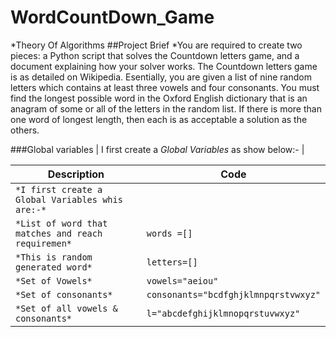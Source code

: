# WordCountDown_Game
*Theory Of Algorithms
##Project Brief
*You are required to create two pieces: a Python script that solves the Countdown letters game, and a document explaining how your solver works. The Countdown letters game is as detailed on Wikipedia. Esentially, you are given a list of nine random letters which contains at least three vowels and four consonants. You must find the longest possible word in the Oxford English dictionary that is an anagram of some or all of the letters in the random list. If there is more than one word of longest length, then each is as acceptable a solution as the others.


###Global variables
| I first create a *Global Variables* as show below:- |

| Description | Code |
|---| ---|
| `*I first create a Global Variables whis are:-*` | 
| `*List of word that matches and reach requiremen*`      |`words =[]`|
| `*This is random generated word*`                      |`letters=[]`|
| `*Set of Vowels*`                                  |`vowels="aeiou"`|
| `*Set of consonants*`          |`consonants="bcdfghjklmnpqrstvwxyz"`|
| `*Set of all vowels & consonants*`| `l="abcdefghijklmnopqrstuvwxyz"`|
                                                        
